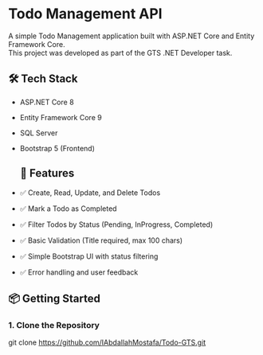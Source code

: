 # Todo Management API

A simple Todo Management application built with ASP.NET Core and Entity Framework Core.  
This project was developed as part of the GTS .NET Developer task.

## 🛠 Tech Stack

- ASP.NET Core 8
- Entity Framework Core 9
- SQL Server 
- Bootstrap 5 (Frontend)


  ## 🚀 Features

- ✅ Create, Read, Update, and Delete Todos
- ✅ Mark a Todo as Completed
- ✅ Filter Todos by Status (Pending, InProgress, Completed)
- ✅ Basic Validation (Title required, max 100 chars)
- ✅ Simple Bootstrap UI with status filtering
- ✅ Error handling and user feedback

## 📦 Getting Started

### 1. Clone the Repository
git clone https://github.com/IAbdallahMostafa/Todo-GTS.git


